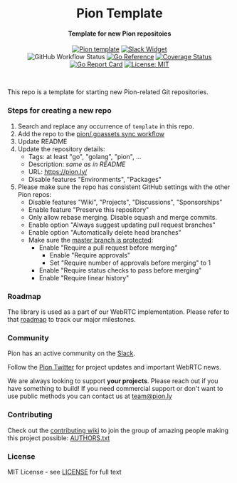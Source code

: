 <h1 align="center">
  <br>
  Pion Template
  <br>
</h1>
<h4 align="center">Template for new Pion repositoies</h4>
<p align="center">
  <a href="https://pion.ly"><img src="https://img.shields.io/badge/pion-template-gray.svg?longCache=true&colorB=brightgreen" alt="Pion template"></a>
  <a href="https://pion.ly/slack"><img src="https://img.shields.io/badge/join-us%20on%20slack-gray.svg?longCache=true&logo=slack&colorB=brightgreen" alt="Slack Widget"></a>
  <br>
  <img alt="GitHub Workflow Status" src="https://img.shields.io/github/actions/workflow/status/pion/template/test.yaml">
  <a href="https://pkg.go.dev/github.com/pion/template"><img src="https://pkg.go.dev/badge/github.com/pion/template.svg" alt="Go Reference"></a>
  <a href="https://codecov.io/gh/pion/template"><img src="https://codecov.io/gh/pion/template/branch/master/graph/badge.svg" alt="Coverage Status"></a>
  <a href="https://goreportcard.com/report/github.com/pion/template"><img src="https://goreportcard.com/badge/github.com/pion/template" alt="Go Report Card"></a>
  <a href="LICENSE"><img src="https://img.shields.io/badge/License-MIT-yellow.svg" alt="License: MIT"></a>
</p>
<br>

This repo is a template for starting new Pion-related Git repositories.

### Steps for creating a new repo

1. Search and replace any occurrence of `template` in this repo.
2. Add the repo to the [pion/.goassets sync workflow](https://github.com/pion/.goassets/blob/master/.github/workflows/assets-sync.yml#L15)
3. Update README
4. Update the repository details:
    - Tags: at least "go", "golang", "pion", ...
    - Description: _same as in README_
    - URL: https://pion.ly/
    - Disable features "Environments", "Packages"
5. Please make sure the repo has consistent GitHub settings with the other Pion repos:
    - Disable features "Wiki", "Projects", "Discussions", "Sponsorships"
    - Enable feature "Preserve this repository"
    - Only allow rebase merging. Disable squash and merge commits.
    - Enable option "Always suggest updating pull request branches"
    - Enable option "Automatically delete head branches"
    - Make sure the [master branch is protected](https://github.com/pion/template/settings/branch_protection_rules):
        - Enable "Require a pull request before merging"
            - Enable "Require approvals"
            - Set "Require number of approvals before merging" to 1
        - Enable "Require status checks to pass before merging"
        - Enable "Require linear history"

### Roadmap
The library is used as a part of our WebRTC implementation. Please refer to that [roadmap](https://github.com/pion/webrtc/issues/9) to track our major milestones.

### Community
Pion has an active community on the [Slack](https://pion.ly/slack).

Follow the [Pion Twitter](https://twitter.com/_pion) for project updates and important WebRTC news.

We are always looking to support **your projects**. Please reach out if you have something to build!
If you need commercial support or don't want to use public methods you can contact us at [team@pion.ly](mailto:team@pion.ly)

### Contributing
Check out the [contributing wiki](https://github.com/pion/webrtc/wiki/Contributing) to join the group of amazing people making this project possible: [AUTHORS.txt](./AUTHORS.txt)

### License
MIT License - see [LICENSE](LICENSE) for full text
